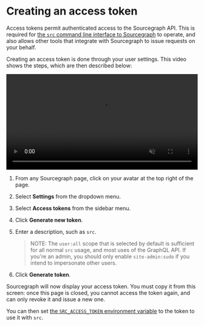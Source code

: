 # Creating an access token

Access tokens permit authenticated access to the Sourcegraph API. This is required for [the `src` command line interface to Sourcegraph](../index.md) to operate, and also allows other tools that integrate with Sourcegraph to issue requests on your behalf.

Creating an access token is done through your user settings. This video shows the steps, which are then described below:

<video width="1920" height="1080" autoplay controls loop muted playsinline style="width: 100%; height: auto; max-width: 50rem">
  <source src="https://sourcegraphstatic.com/docs/images/integration/cli/token.webm type="video/webm">
  <source src="https://sourcegraphstatic.com/docs/images/integration/cli/token.mp4" type="video/mp4">
</video>

1. From any Sourcegraph page, click on your avatar at the top right of the page.
1. Select **Settings** from the dropdown menu.
1. Select **Access tokens** from the sidebar menu.
1. Click **Generate new token**.
1. Enter a description, such as `src`.

    > NOTE: The `user:all` scope that is selected by default is sufficient for all normal `src` usage, and most uses of the GraphQL API. If you're an admin, you should only enable `site-admin:sudo` if you intend to impersonate other users.
1. Click **Generate token**.

Sourcegraph will now display your access token. You must copy it from this screen: once this page is closed, you cannot access the token again, and can only revoke it and issue a new one.

You can then set [the `SRC_ACCESS_TOKEN` environment variable](../explanations/env.md) to the token to use it with `src`.
